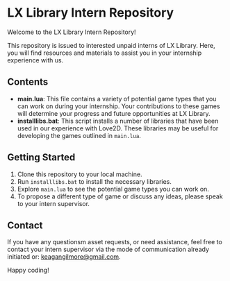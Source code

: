 # LX Library Intern Repository

Welcome to the LX Library Intern Repository!

This repository is issued to interested unpaid interns of LX Library. Here, you will find resources and materials to assist you in your internship experience with us.

## Contents

- **main.lua**: This file contains a variety of potential game types that you can work on during your internship. Your contributions to these games will determine your progress and future opportunities at LX Library.
- **installlibs.bat**: This script installs a number of libraries that have been used in our experience with Love2D. These libraries may be useful for developing the games outlined in `main.lua`.

## Getting Started

1. Clone this repository to your local machine.
2. Run `installlibs.bat` to install the necessary libraries.
3. Explore `main.lua` to see the potential game types you can work on.
4. To propose a different type of game or discuss any ideas, please speak to your intern supervisor.

## Contact

If you have any questionsm asset requests, or need assistance, feel free to contact your intern supervisor via the mode of communication already initiated or: keagangilmore@gmail.com.

Happy coding!
